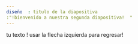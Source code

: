 ```yaml
---
diseño  : titulo de la diapositiva
:"!bienvenido a nuestra segunda diapositiva!  "
---
```

tu texto !
usar la flecha izquierda para regresar!
